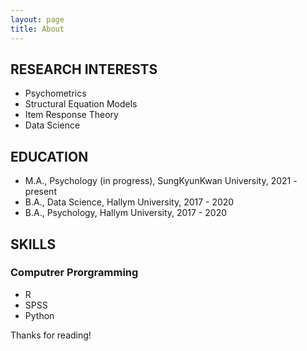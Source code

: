 ```yaml
---
layout: page
title: About
---
```




## RESEARCH INTERESTS
* Psychometrics
* Structural Equation Models
* Item Response Theory
* Data Science





## EDUCATION
* M.A., Psychology (in progress), SungKyunKwan University, 2021 - present
* B.A., Data Science, Hallym University, 2017 - 2020 
* B.A., Psychology, Hallym University, 2017 - 2020 





## SKILLS
### Computrer Prorgramming
* R
* SPSS
* Python



Thanks for reading!
